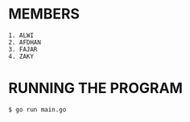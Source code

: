 # MEMBERS

    1. ALWI
    2. AFDHAN
    3. FAJAR
    4. ZAKY

# RUNNING THE PROGRAM

    $ go run main.go
